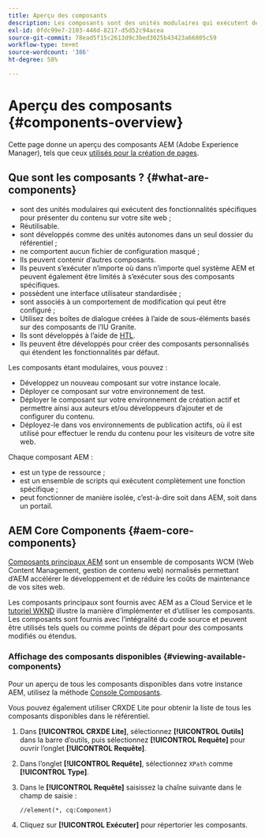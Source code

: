 ```yaml
---
title: Aperçu des composants
description: Les composants sont des unités modulaires qui exécutent des fonctionnalités spécifiques pour présenter du contenu sur votre site web.
exl-id: 0fdc99e7-2103-448d-8217-d5d52c94acea
source-git-commit: 78ead5f15c2613d9c3bed3025b43423a66805c59
workflow-type: tm+mt
source-wordcount: '386'
ht-degree: 58%

---
```


# Aperçu des composants {#components-overview}

Cette page donne un aperçu des composants AEM (Adobe Experience Manager), tels que ceux [utilisés pour la création de pages](/help/sites-cloud/authoring/fundamentals/components.md).

## Que sont les composants ?  {#what-are-components}

* sont des unités modulaires qui exécutent des fonctionnalités spécifiques pour présenter du contenu sur votre site web ;
* Réutilisable.
* sont développés comme des unités autonomes dans un seul dossier du référentiel ;
* ne comportent aucun fichier de configuration masqué ;
* Ils peuvent contenir d’autres composants.
* Ils peuvent s’exécuter n’importe où dans n’importe quel système AEM et peuvent également être limités à s’exécuter sous des composants spécifiques.
* possèdent une interface utilisateur standardisée ;
* sont associés à un comportement de modification qui peut être configuré ;
* Utilisez des boîtes de dialogue créées à l’aide de sous-éléments basés sur des composants de l’IU Granite.
* Ils sont développés à l’aide de [HTL](https://experienceleague.adobe.com/docs/experience-manager-htl/using/overview.html?lang=fr).
* Ils peuvent être développés pour créer des composants personnalisés qui étendent les fonctionnalités par défaut.

Les composants étant modulaires, vous pouvez :

* Développez un nouveau composant sur votre instance locale.
* Déployer ce composant sur votre environnement de test.
* Déployer le composant sur votre environnement de création actif et permettre ainsi aux auteurs et/ou développeurs d’ajouter et de configurer du contenu.
* Déployez-le dans vos environnements de publication actifs, où il est utilisé pour effectuer le rendu du contenu pour les visiteurs de votre site web.

Chaque composant AEM :

* est un type de ressource ;
* est un ensemble de scripts qui exécutent complètement une fonction spécifique ;
* peut fonctionner de manière isolée, c’est-à-dire soit dans AEM, soit dans un portail.

## AEM Core Components {#aem-core-components}

[Composants principaux AEM](https://experienceleague.adobe.com/docs/experience-manager-core-components/using/introduction.html?lang=fr) sont un ensemble de composants WCM (Web Content Management, gestion de contenu web) normalisés permettant d’AEM accélérer le développement et de réduire les coûts de maintenance de vos sites web.

Les composants principaux sont fournis avec AEM as a Cloud Service et le [tutoriel WKND](/help/implementing/developing/introduction/develop-wknd-tutorial.md) illustre la manière d’implémenter et d’utiliser les composants. Les composants sont fournis avec l’intégralité du code source et peuvent être utilisés tels quels ou comme points de départ pour des composants modifiés ou étendus.

### Affichage des composants disponibles {#viewing-available-components}

Pour un aperçu de tous les composants disponibles dans votre instance AEM, utilisez la méthode [Console Composants](/help/sites-cloud/authoring/features/components-console.md).

Vous pouvez également utiliser CRXDE Lite pour obtenir la liste de tous les composants disponibles dans le référentiel.

1. Dans **[!UICONTROL CRXDE Lite]**, sélectionnez **[!UICONTROL Outils]** dans la barre d’outils, puis sélectionnez **[!UICONTROL Requête]** pour ouvrir l’onglet **[!UICONTROL Requête]**.

1. Dans l’onglet **[!UICONTROL Requête]**, sélectionnez `XPath` comme **[!UICONTROL Type]**.

1. Dans le **[!UICONTROL Requête]** saisissez la chaîne suivante dans le champ de saisie :

   `//element(*, cq:Component)`

1. Cliquez sur **[!UICONTROL Exécuter]** pour répertorier les composants.
